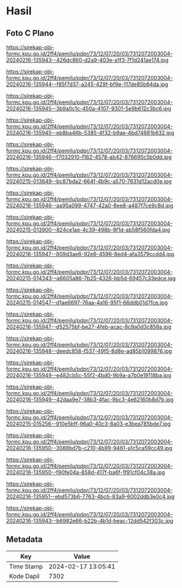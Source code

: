 # Hasil

## Foto C Plano

https://sirekap-obj-formc.kpu.go.id/2ff4/pemilu/pdpr/73/12/07/20/03/7312072003004-20240216-135943--426dc860-d2a9-403e-a1f3-7f1d241ae174.jpg

https://sirekap-obj-formc.kpu.go.id/2ff4/pemilu/pdpr/73/12/07/20/03/7312072003004-20240216-135944--f85f7d37-a245-429f-bf9e-117de85b84da.jpg

https://sirekap-obj-formc.kpu.go.id/2ff4/pemilu/pdpr/73/12/07/20/03/7312072003004-20240216-135945--3b9a0c1c-450a-4107-9301-5e9b612c3bc6.jpg

https://sirekap-obj-formc.kpu.go.id/2ff4/pemilu/pdpr/73/12/07/20/03/7312072003004-20240216-135945--eb8ba46b-5385-4f32-b9ae-4bd74881b932.jpg

https://sirekap-obj-formc.kpu.go.id/2ff4/pemilu/pdpr/73/12/07/20/03/7312072003004-20240216-135946--f7032910-f162-4578-ab42-876695c5b0dd.jpg

https://sirekap-obj-formc.kpu.go.id/2ff4/pemilu/pdpr/73/12/07/20/03/7312072003004-20240215-013649--bc87bda2-664f-4b9c-a570-7631d12acd0e.jpg

https://sirekap-obj-formc.kpu.go.id/2ff4/pemilu/pdpr/73/12/07/20/03/7312072003004-20240216-135946--aa95a099-4747-42a0-8ee8-a487f7ce9c8d.jpg

https://sirekap-obj-formc.kpu.go.id/2ff4/pemilu/pdpr/73/12/07/20/03/7312072003004-20240215-013900--824ce1ae-4c39-498b-9f1d-ab58f560fda4.jpg

https://sirekap-obj-formc.kpu.go.id/2ff4/pemilu/pdpr/73/12/07/20/03/7312072003004-20240216-135947--809d3ae6-92e6-4596-8ed4-afa3579ccdd4.jpg

https://sirekap-obj-formc.kpu.go.id/2ff4/pemilu/pdpr/73/12/07/20/03/7312072003004-20240215-014343--a6605a86-7b25-4326-bb5d-69457c33edce.jpg

https://sirekap-obj-formc.kpu.go.id/2ff4/pemilu/pdpr/73/12/07/20/03/7312072003004-20240215-014547--d1ae6697-76aa-4a16-95f1-66ddb01d7fce.jpg

https://sirekap-obj-formc.kpu.go.id/2ff4/pemilu/pdpr/73/12/07/20/03/7312072003004-20240216-135947--d52575bf-be27-4feb-acac-8c9a0d3c858a.jpg

https://sirekap-obj-formc.kpu.go.id/2ff4/pemilu/pdpr/73/12/07/20/03/7312072003004-20240216-135948--deedc858-f537-49f5-8d8e-ad85b1099876.jpg

https://sirekap-obj-formc.kpu.go.id/2ff4/pemilu/pdpr/73/12/07/20/03/7312072003004-20240216-135949--e482cb5c-55f2-4bd0-9b9a-a7b0e19118ba.jpg

https://sirekap-obj-formc.kpu.go.id/2ff4/pemilu/pdpr/73/12/07/20/03/7312072003004-20240216-135949--42daa9e7-38b3-4fac-9bc3-4e62160b8d7b.jpg

https://sirekap-obj-formc.kpu.go.id/2ff4/pemilu/pdpr/73/12/07/20/03/7312072003004-20240215-015256--910e5bff-96a0-40c3-8a03-e3bea785bde7.jpg

https://sirekap-obj-formc.kpu.go.id/2ff4/pemilu/pdpr/73/12/07/20/03/7312072003004-20240216-135950--3088bd7b-c210-4b99-9461-a1c5ca59cc49.jpg

https://sirekap-obj-formc.kpu.go.id/2ff4/pemilu/pdpr/73/12/07/20/03/7312072003004-20240216-135950--f90fe04a-858d-417f-ba6f-1f91cf04c38a.jpg

https://sirekap-obj-formc.kpu.go.id/2ff4/pemilu/pdpr/73/12/07/20/03/7312072003004-20240216-135951--ebd573b6-7763-4bcb-83a9-6002ddb3e0c4.jpg

https://sirekap-obj-formc.kpu.go.id/2ff4/pemilu/pdpr/73/12/07/20/03/7312072003004-20240216-135943--b6982e66-b22b-4b1d-beac-12dd542f303c.jpg


## Metadata

| Key        | Value               |
| ---------- | ------------------- |
| Time Stamp | 2024-02-17 13:05:41 |
| Kode Dapil | 7302                |



